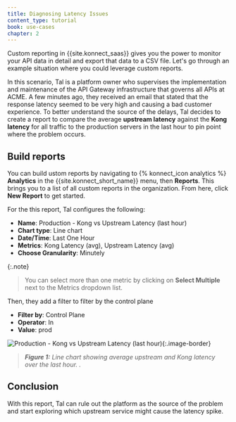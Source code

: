 ```yaml
---
title: Diagnosing Latency Issues
content_type: tutorial
book: use-cases
chapter: 2
---
```


Custom reporting in {{site.konnect_saas}} gives you the power to monitor your API data in detail and export that data to a CSV file. 
Let's go through an example situation where you could leverage custom reports.

In this scenario, Tal is a platform owner who supervises the implementation and maintenance of the API Gateway infrastructure that governs all APIs at ACME. A few minutes ago, they received an email that stated that the response latency seemed to be very high and causing a bad customer experience. To better understand the source of the delays, Tal decides to create a report to compare the average **upstream latency** against the **Kong latency** for all traffic to the production servers in the last hour to pin point where the problem occurs.

## Build reports

You can build ustom reports by navigating to {% konnect_icon analytics %} **Analytics** in the {{site.konnect_short_name}} menu, then **Reports**. This brings you to a list of all custom reports in the organization. From here, click **New Report** to get started.

For the this report, Tal configures the following:

* **Name**: Production - Kong vs Upstream Latency (last hour)
* **Chart type**: Line chart
* **Date/Time**: Last One Hour
* **Metrics**: Kong Latency (avg), Upstream Latency (avg)
* **Choose Granularity**: Minutely

{:.note}
> You can select more than one metric by clicking on **Select Multiple** next to the Metrics dropdown list.

Then, they add a filter to filter by the control plane

* **Filter by**: Control Plane
* **Operator**: In
* **Value**: prod

![Production - Kong vs Upstream Latency (last hour)](/assets/images/products/konnect/analytics/custom-reports/kong-vs-upstream-latency.png){:.image-border}
> _**Figure 1:** Line chart showing average upstream and Kong latency over the last hour. ._

## Conclusion

With this report, Tal can rule out the platform as the source of the problem and start exploring which upstream service might cause the latency spike.
